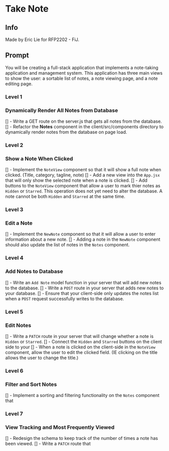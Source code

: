 # Take Note

## Info

Made by Eric Lie for RFP2202 - FiJ.

## Prompt

You will be creating a full-stack application that implements a note-taking application and management system. This application has three main views to show the user: a sortable list of notes, a note viewing page, and a note editing page.

### Level 1
### Dynamically Render All Notes from Database

[] - Write a GET route on the server.js that gets all notes from the database.
[] - Refactor the **Notes** component in the client/src/components directory to dynamically render notes from the database on page load.

### Level 2
### Show a Note When Clicked

[] - Implement the `NoteView` component so that it will show a full note when clicked. (Title, category, tagline, note)
[] - Add a new view into the `App.jsx` that will only show the selected note when a note is clicked.
[] - Add buttons to the `NoteView` component that allow a user to mark thier notes as `Hidden` or `Starred`. This operation does not yet need to alter the database. A note cannot be both `Hidden` and `Starred` at the same time.

### Level 3
### Edit a Note

[] - Implement the `NewNote` component so that it will allow a user to enter information about a new note.
[] - Adding a note in the `NewNote` component should also update the list of notes in the `Notes` component.

### Level 4
### Add Notes to Database

[] - Write an `Add Note` model function in your server that will add new notes to the database.
[] - Write a `POST` route in your server that adds new notes to your database.
[] - Ensure that your client-side only updates the notes list when a `POST` request successfully writes to the database.

### Level 5
### Edit Notes

[] - Write a `PATCH` route in your server that will change whether a note is `Hidden` or `Starred`.
[] - Connect the `Hidden` and `Starred` buttons on the client side to your
[] - When a note is clicked on the client-side in the `NoteView` component, allow the user to edit the clicked field. (IE clicking on the title allows the user to change the title.)

### Level 6
### Filter and Sort Notes

[] - Implement a sorting and filtering functionality on the `Notes` component that

### Level 7
### View Tracking and Most Frequently Viewed

[] - Redesign the schema to keep track of the number of times a note has been viewed.
[] - Write a `PATCH` route that